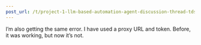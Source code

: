 ```yaml
---
post_url: /t/project-1-llm-based-automation-agent-discussion-thread-tds-jan-2025/164277/364
---
```

I’m also getting the same error. I have used a proxy URL and token. Before, it was working, but now it’s not.
